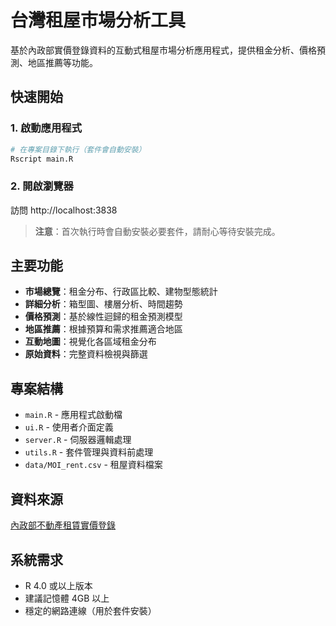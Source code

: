 # 台灣租屋市場分析工具

基於內政部實價登錄資料的互動式租屋市場分析應用程式，提供租金分析、價格預測、地區推薦等功能。

## 快速開始

### 1. 啟動應用程式
```bash
# 在專案目錄下執行（套件會自動安裝）
Rscript main.R
```

### 2. 開啟瀏覽器
訪問 http://localhost:3838

> **注意**：首次執行時會自動安裝必要套件，請耐心等待安裝完成。

## 主要功能

- **市場總覽**：租金分布、行政區比較、建物型態統計
- **詳細分析**：箱型圖、樓層分析、時間趨勢
- **價格預測**：基於線性迴歸的租金預測模型
- **地區推薦**：根據預算和需求推薦適合地區
- **互動地圖**：視覺化各區域租金分布
- **原始資料**：完整資料檢視與篩選

## 專案結構

- `main.R` - 應用程式啟動檔
- `ui.R` - 使用者介面定義
- `server.R` - 伺服器邏輯處理
- `utils.R` - 套件管理與資料前處理
- `data/MOI_rent.csv` - 租屋資料檔案

## 資料來源

[內政部不動產租賃實價登錄](https://lvr.land.moi.gov.tw/jsp/index.jsp)

## 系統需求

- R 4.0 或以上版本
- 建議記憶體 4GB 以上
- 穩定的網路連線（用於套件安裝）
